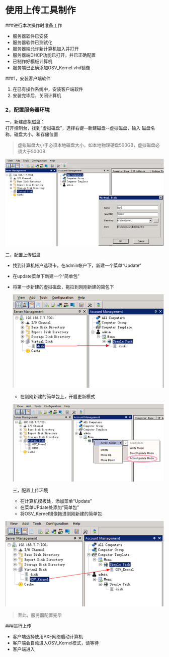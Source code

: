 # 使用上传工具制作
###进行本次操作时准备工作
* 服务器软件已安装
* 服务器软件已测试化
* 服务器端允许新计算机加入并打开
* 服务器端DHCP功能已打开，并已正确配置
* 已制作好模板计算机
* 服务端已正确添加OSV_Kernel.vhd镜像


###1，安装客户端软件
1. 在已有操作系统中，安装客户端软件
2. 安装完毕后，关闭计算机


### 2，配置服务器环境
一，新建虚拟磁盘：    
    打开控制台，找到“虚拟磁盘”，选择右键--新建磁盘--虚拟磁盘，输入 磁盘名称，磁盘大小，和存储位置
    
> 虚拟磁盘大小于必须本地磁盘大小，如本地物理硬盘500GB，虚拟磁盘必须大于500GB


    
  ![](1123121113123.png)
    
    
       
     
二，配置上传磁盘  
* 找到计算机帐户选项卡，在admin帐户下，新建一个菜单“Update”
* 在update菜单下新建一个“简单包”
* 将第一步新建的虚拟磁盘，拖拉到刚刚新建的简包下
   
   
   ![](10.png)
   
   
  * 在刚刚新建的简单包上，开启更新模式  
  
  
  ![](14.png)
  

   
   
   三，配置上传环境
   
   * 在计算机模板处，添加菜单“Update”
   * 在菜单UPdate处添加“简单包”
   * 将OSV_Kernel镜像拖进刚刚新建的简单包

![](11.png)






> 至此，服务器配置完毕


###进行上传

* 客户端选择使用PXE网络启动计算机
* 客户端会自动进入OSV_Kernel模式，请等待
* 客户端进入









   
   
   
   
 
   
   

    
    
        
        
   
   
   
     
     


















    
   






